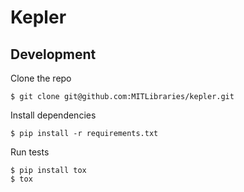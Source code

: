 # Kepler

## Development

Clone the repo

```
$ git clone git@github.com:MITLibraries/kepler.git
```

Install dependencies

```
$ pip install -r requirements.txt
```

Run tests

```
$ pip install tox
$ tox
```
